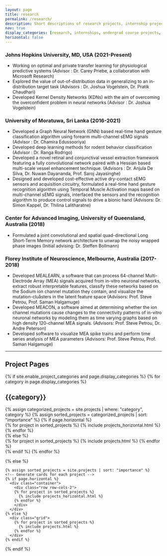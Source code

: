 ```yaml
---
layout: page
title: research
permalink: /research/
description: Short descriptions of research projects, internship projects, course projects, and self-initiated projects.
nav: true
display_categories: [research, internships, undergrad course projects, self-initiated projects]
horizontal: false
---
```


### Johns Hopkins University, MD, USA (2021-Present)

* Working on optimal and private transfer learning for physiological predictive systems (Advisor : Dr. Carey Priebe, a collaboration with Microsoft Research)
* Explored the value of out-of-distribution data in generalizing to an in-distribution target task (Advisors : Dr. Joshua Vogelstein, Dr. Pratik Chaudhari)
* Developed Kernel Density Networks (KDNs) with the aim of overcoming the overconfident problem in neural networks (Advisor : Dr. Joshua Vogelstein)
 
### University of Moratuwa, Sri Lanka (2016-2021)

* Developed a Graph Neural Network (GNN) based real-time hand gesture classification algorithm using forearm multi-channel sEMG signals (Advisor : Dr. Chamira Edussooriya)
* Developed deep learning methods for rodent behavior classification (Advisor : Dr. Ranga Rodrigo) 
* Developed a novel retinal and conjunctival vessel extraction framework featuring a fully convolutional network paired with a Hessian based multi-scale vessel enhancement technique. (Advisors : Dr. Anjula De Silva, Dr. Nuwan Dayananda, Prof. Saroj Jayasinghe)
* Designed and developed cost-effective active dry-contact sEMG sensors and acquisition circuitry, formulated a real-time hand gesture recognition algorithm using Temporal Muscle Activation maps based on multi-channel sEMG signals, interfaced the sensors and the recognition algorithm to produce control signals to drive a bionic hand (Advisors: Dr. Simon Kappel, Dr. Thilina Lalitharatne)

### Center for Advanced Imaging, University of Queensland, Australia (2018)

* Formulated a joint convolutional and spatial quad-directional Long Short-Term Memory network architecture to unwrap the noisy wrapped phase images (Initial advising: Dr. Steffen Bollmann)

### Florey Institute of Neuroscience, Melbourne, Australia (2017-2018)

* Developed MEALEARN, a software that can process 64-channel Multi-Electrode Array (MEA) signals acquired from in-vitro neuronal networks, extract robust interpretable features, classify these networks based on the Sodium ion channel mutation they contain, and visualize the mutation-cluåsters in the latent feature space (Advisors: Prof. Steve Petrou, Prof. Saman Halgamuge)
* Developed MEACON, a software aimed at determining whether the ion channel mutations cause changes to the connectivity patterns of in-vitro neuronal networks by modeling them as time varying graphs based on high density 120-channel MEA signals. (Advisors: Prof. Steve Petrou, Dr. Andre Peterson)
* Developed software to visualize MEA spike trains and perform time series analysis of MEA parameters (Advisors: Prof. Steve Petrou, Prof. Saman Halgamuge)

-----------------
## Project Pages

<div class="projects">
  {% if site.enable_project_categories and page.display_categories %}
  <!-- Display categorized projects -->
    {% for category in page.display_categories %}
      <h2 class="category">{{category}}</h2>
      {% assign categorized_projects = site.projects | where: "category", category %}
      {% assign sorted_projects = categorized_projects | sort: "importance" %}
      <!-- Generate cards for each project -->
      {% if page.horizontal %}
        <div class="container">
          <div class="row row-cols-2">
          {% for project in sorted_projects %}
            {% include projects_horizontal.html %}
          {% endfor %}
          </div>
        </div>
      {% else %}
        <div class="grid">
          {% for project in sorted_projects %}
            {% include projects.html %}
          {% endfor %}
        </div>
      {% endif %}
    {% endfor %}

  {% else %}
  <!-- Display projects without categories -->
    {% assign sorted_projects = site.projects | sort: "importance" %}
    <!-- Generate cards for each project -->
    {% if page.horizontal %}
      <div class="container">
        <div class="row row-cols-2">
        {% for project in sorted_projects %}
          {% include projects_horizontal.html %}
        {% endfor %}
        </div>
      </div>
    {% else %}
      <div class="grid">
        {% for project in sorted_projects %}
          {% include projects.html %}
        {% endfor %}
      </div>
    {% endif %}

  {% endif %}

</div>
